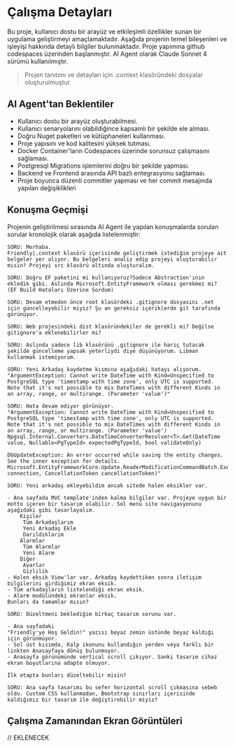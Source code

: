 # Çalışma Detayları

Bu proje, kullanıcı dostu bir arayüz ve etkileşimli özellikler sunan bir uygulama geliştirmeyi amaçlamaktadır. Aşağıda projenin temel bileşenleri ve işleyişi hakkında detaylı bilgiler bulunmaktadır. Proje yapımına github codespaces üzerinden başlanmıştır. AI Agent olarak Claude Sonnet 4 sürümü kullanılmıştır.

> Projen tanıtımı ve detayları için .context klasöründeki dosyalar oluşturulmuştur.

## AI Agent'tan Beklentiler

- Kullanıcı dostu bir arayüz oluşturabilmesi.
- Kullanıcı senaryolarını olabildiğince kapsamlı bir şekilde ele alması.
- Doğru Nuget paketleri ve kütüphaneleri kullanması.
- Proje yapısını ve kod kalitesini yüksek tutması.
- Docker Container'ların Codespaces üzerinde sorunsuz çalışmasını sağlaması.
- Postgresql Migrations işlemlerini doğru bir şekilde yapması.
- Backend ve Frontend arasında API bazlı entegrasyonu sağlaması.
- Proje boyunca düzenli commitler yapması ve her commit mesajında yapılan değişiklikleri

## Konuşma Geçmişi

Projenin geliştirilmesi sırasında AI Agent ile yapılan konuşmalarda sorulan sorular kronolojik olarak aşağıda listelenmiştir:

```text
SORU: Merhaba.
Friendly|.context klasörü içerisinde geliştirmek istediğim projeye ait belgeler yer alıyor. Bu belgeleri analiz edip projeyi oluşturabilir misin? Projeyi src klasörü altında oluşturalım.

SORU: Doğru EF paketini mi kullanıyoruz?Sadece Abstraction'ının ekledik gibi. Aslında Microsoft.EntityFramework olması gerekmez mi? (EF Build Hataları Üzerine Sordum)

SORU: Devam etmeden önce root klasördeki .gitignore dosyasını .net için güncelleyebilir miyiz? Şu an gereksiz içeriklerde git tarafında görünüyor.

SORU: Web projesindeki dist klasöründekiler de gerekli mi? Değilse gitignore'a eklenebilirler mi?

SORU: Aslında sadece lib klasörünü .gitignore ile hariç tutacak şekilde güncelleme yapsak yeterliydi diye düşünüyorum. Libman kullanmak istemiyorum.

SORU: Yeni Arkadaş kaydetme kısmına aşağıdaki hatayı alıyorum.
"ArgumentException: Cannot write DateTime with Kind=Unspecified to PostgreSQL type 'timestamp with time zone', only UTC is supported. Note that it's not possible to mix DateTimes with different Kinds in an array, range, or multirange. (Parameter 'value')"

SORU: Hata devam ediyor görünüyor.
"ArgumentException: Cannot write DateTime with Kind=Unspecified to PostgreSQL type 'timestamp with time zone', only UTC is supported. Note that it's not possible to mix DateTimes with different Kinds in an array, range, or multirange. (Parameter 'value')
Npgsql.Internal.Converters.DateTimeConverterResolver<T>.Get(DateTime value, Nullable<PgTypeId> expectedPgTypeId, bool validateOnly)

DbUpdateException: An error occurred while saving the entity changes. See the inner exception for details.
Microsoft.EntityFrameworkCore.Update.ReaderModificationCommandBatch.ExecuteAsync(IRelationalConnection connection, CancellationToken cancellationToken)"

SORU: Yeni arkadaş ekleyebildim ancak sitede halen eksikler var.

- Ana sayfada MVC template'inden kalma bilgiler var. Projeye uygun bir motto içeren bir tasarım olabilir. Sol menü site navigasyonunu aşağıdaki gibi tasarlayalım.
    Kişiler
     Tüm Arkadaşlarım
     Yeni Arkadaş Ekle
     Darıldıklarım
    Alarmlar
     Tüm Alarmlar
     Yeni Alarm
    Diğer
     Ayarlar
     Gizlilik
- Halen eksik View'lar var. Arkadaş kaydettiken sonra iletişim bilgilerini girdiğimiz ekran eksik.
- Tüm arkadaşların listelendiği ekran eksik.
- Alarm modülündeki ekranlar eksik.
Bunları da tamamlar mısın?

SORU: Düzeltmeni beklediğim birkaç tasarım sorunu var.

- Ana sayfadaki
"Friendly'ye Hoş Geldin!" yazısı beyaz zemin üstünde beyaz kaldığı için görünmüyor.
- Sol üst kısımda, Kalp ikonunu kullandığın yerden veya farklı bir linkten Anasayfaya dönüş bulunmuyor.
- Anasayfa görünümünde vertical scroll çıkıyor. Sanki tasarım cihaz ekran boyutlarına adapte olmuyor.

İlk etapta bunları düzeltebilir misin?

SORU: Ana sayfa tasarımı bu sefer horizontal scroll çıkmasına sebeb oldu. Custom CSS kullanmadan, Bootstrap sınırları içerisinde kaldığımız bir tasarım ile değiştirebilir miyiz?
```

## Çalışma Zamanından Ekran Görüntüleri

// EKLENECEK
